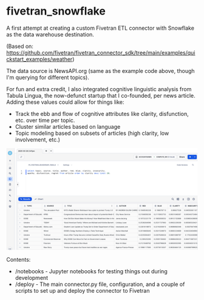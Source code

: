# fivetran_snowflake

A first attempt at creating a custom Fivetran ETL connector with Snowflake as the data
warehouse destination.

(Based on:
https://github.com/fivetran/fivetran_connector_sdk/tree/main/examples/quickstart_examples/weather)

The data source is NewsAPI.org (same as the example code above, though I'm querying for
different topics).

For fun and extra credit, I also integrated cognitive linguistic analysis from Tabula
Lingua, the now-defunct startup that I co-founded, per news article. Adding these values
could allow for things like:

- Track the ebb and flow of cognitive attributes like clarity, disfunction, etc. over
  time per topic.
- Cluster similar articles based on language
- Topic modeling based on subsets of articles (high clarity, low involvement, etc.)

![Snowflake query screenshot](/imgs/query.png)

Contents:

- /notebooks - Jupyter notebooks for testing things out during development
- /deploy - The main connector.py file, configuration, and a couple of scripts to set
  up and deploy the connector to Fivetran
